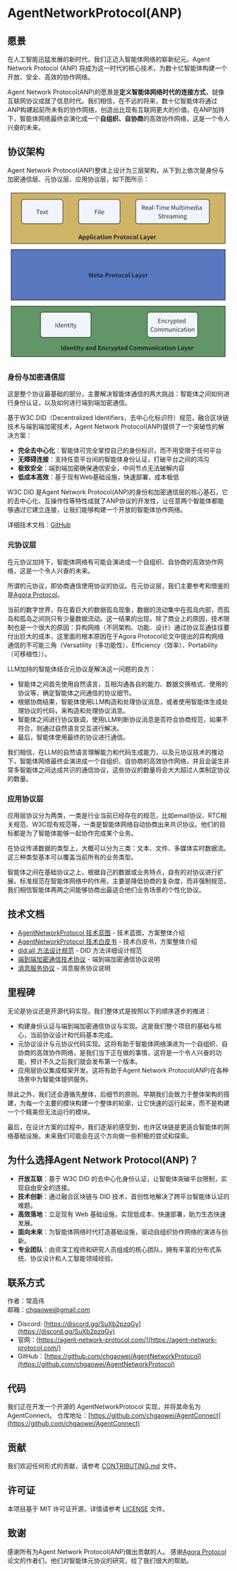# AgentNetworkProtocol(ANP)

## 愿景

在人工智能迅猛发展的新时代，我们正迈入智能体网络的崭新纪元。Agent Network Protocol (ANP) 将成为这一时代的核心技术，为数十亿智能体构建一个开放、安全、高效的协作网络。

Agent Network Protocol(ANP)的愿景是**定义智能体网络时代的连接方式**，就像互联网协议成就了信息时代。我们相信，在不远的将来，数十亿智能体将通过ANP构建起前所未有的协作网络，创造出比现有互联网更大的价值。在ANP加持下，智能体网络最终会演化成一个**自组织、自协商**的高效协作网络，这是一个令人兴奋的未来。

## 协议架构

Agent Network Protocol(ANP)整体上设计为三层架构，从下到上依次是身份与加密通信层、元协议层、应用协议层，如下图所示：

![协议分层图](/images/protocol-layer-design.png)

### 身份与加密通信层

这是整个协议最基础的部分，主要解决智能体通信的两大挑战：智能体之间如何进行身份认证，以及如何进行端到端加密通信。

基于W3C DID（Decentralized Identifiers，去中心化标识符）规范，融合区块链技术与端到端加密技术，Agent Network Protocol(ANP)提供了一个突破性的解决方案：

- **完全去中心化**：智能体可完全掌控自己的身份标识，而不用受限于任何平台
- **无障碍连接**：支持任意平台间的智能体身份认证，打破平台之间的鸿沟
- **极致安全**：端到端加密确保通信安全，中间节点无法破解内容
- **低成本高效**：基于现有Web基础设施，快速部署，成本极低

W3C DID 是Agent Network Protocol(ANP)的身份和加密通信层的核心基石，它的去中心化、互操作性等特性成就了ANP协议的开发性，让任意两个智能体都能够通过它建立连接，让我们能够构建一个开放的智能体协作网络。

详细技术文档：[GitHub](https://github.com/chgaowei/AgentNetworkProtocol)

### 元协议层

在元协议加持下，智能体网络有可能会演进成一个自组织、自协商的高效协作网络，这是一个令人兴奋的未来。

所谓的元协议，即协商通信使用协议的协议。在元协议层，我们主要参考和借鉴的是[Agora Protocol](https://arxiv.org/html/2410.11905v1)。

当前的数字世界，存在着巨大的数据孤岛现象，数据的流动集中在孤岛内部，而孤岛和孤岛之间则只有少量数据流动。这一结果的出现，除了商业上的原因，技术限制也是一个很大的原因：异构网络（不同架构、功能、设计）通过协议互通往往要付出巨大的成本，这里面的根本原因在于Agora Protocol论文中提出的异构网络通信的不可能三角（Versatility（多功能性）、Efficiency（效率）、Portability（可移植性））。

LLM加持的智能体结合元协议是解决这一问题的良方：

- 智能体之间首先使用自然语言，互相沟通各自的能力、数据交换格式、使用的协议等，确定智能体之间通信的协议细节。
- 根据协商结果，智能体使用LLM构造和处理协议消息，或者使用智能体生成处理协议的代码，来构造和处理协议消息。
- 智能体之间进行协议联调，使用LLM判断协议消息是否符合协商规范，如果不符合，则通过自然语言交互进行解决。
- 最后，智能体使用最终的协议进行通信。

我们相信，在LLM的自然语言理解能力和代码生成能力，以及元协议技术的推动下，智能体网络最终会演进成一个自组织、自协商的高效协作网络，并且会诞生非常多智能体之间达成共识的通信协议，这些协议的数量将会大大超过人类制定协议的数量。

### 应用协议层

应用层协议分为两类，一类是行业当前已经存在的规范，比如email协议、RTC相关规范、W3C现有规范等，一类是智能体网络自动协商出来共识协议。他们的目标都是为了智能体能够一起协作完成某个业务。

在协议传递数据的类型上，大概可以分为三类：文本、文件、多媒体实时数据流。这三种类型基本可以覆盖当前所有的业务类型。

智能体之间在基础协议之上，根据自己的数据或业务特点，自有的对协议进行扩展。标准规范在智能体网络中的作用，主要是降低协商的复杂度，而非强制规范，我们相信智能体两两之间能够协商出最适合他们业务场景的个性化协议。

## 技术文档

- [AgentNetworkProtocol 技术蓝图](chinese/00-AgentNetworkProtocol技术蓝图.md) - 技术蓝图，方案整体介绍
- [AgentNetworkProtocol 技术白皮书](chinese/01-AgentNetworkProtocol技术白皮书.md) - 技术白皮书，方案整体介绍
- [did:all 方法设计规范](chinese/02-did%3Aall方法设计规范.md) - DID 方法详细设计规范
- [端到端加密通信技术协议](chinese/03-基于did%3Aall方法的端到端加密通信技术协议.md) - 端到端加密通信协议说明
- [消息服务协议](chinese/04-基于did%3Aall方法的消息服务协议.md) - 消息服务协议说明

## 里程碑

无论是协议还是开源代码实现，我们整体式是按照以下的顺序逐步的推进：

- 构建身份认证与端到端加密通信协议与实现。这是我们整个项目的基础与核心，当前协议设计和代码基本完成。
- 元协议设计与元协议代码实现。这将有助于智能体网络演进为一个自组织、自协商的高效协作网络，是我们当下正在做的事情，这将是一个令人兴奋的功能，预计不久之后我们就会发布第一个版本。
- 应用层协议集成框架开发。这将有助于Agent Network Protocol(ANP)在各种场景中为智能体提供服务。

除此之外，我们还会遵循先整体，后细节的原则。早期我们会致力于整体架构的搭建，为每一个主要的模块构建一个整体的轮廓，让它快速的运行起来，而不是构建一个个精美但无法运行的模块。

最后，在设计方案的过程中，我们逐渐的感受到，也许区块链是更适合智能体的网络基础设施，未来我们可能会在这个方向做一些积极的尝试和探索。

## 为什么选择Agent Network Protocol(ANP)？

- **开放互联**：基于 W3C DID 的去中心化身份认证，让智能体突破平台限制，实现自由安全的连接。
- **技术创新**：通过融合区块链与 DID 技术，首创性地解决了跨平台智能体认证的难题。
- **高效落地**：立足现有 Web 基础设施，实现低成本、快速部署，助力生态快速发展。
- **面向未来**：为智能体网络时代打造基础设施，驱动自组织协作网络的演进与创新。
- **专业团队**：由资深工程师和研究人员组成的核心团队，拥有丰富的分布式系统、协议设计和人工智能领域经验。

## 联系方式

作者：常高伟  
邮箱：chgaowei@gmail.com  
- Discord: [https://discord.gg/SuXb2pzqGy](https://discord.gg/SuXb2pzqGy)  
- 官网：[https://agent-network-protocol.com/](https://agent-network-protocol.com/)  
- GitHub：[https://github.com/chgaowei/AgentNetworkProtocol](https://github.com/chgaowei/AgentNetworkProtocol)

## 代码

我们正在开发一个开源的 AgentNetworkProtocol 实现，并将其命名为 AgentConnect。
仓库地址：[https://github.com/chgaowei/AgentConnect](https://github.com/chgaowei/AgentConnect)

## 贡献

我们欢迎任何形式的贡献，请参考 [CONTRIBUTING.md](CONTRIBUTING.md) 文件。

## 许可证

本项目基于 MIT 许可证开源，详情请参考 [LICENSE](LICENSE) 文件。

## 致谢

感谢所有为Agent Network Protocol(ANP)做出贡献的人。
感谢[Agora Protocol](https://agoraprotocol.org/)论文的作者们，他们对智能体元协议的研究，给了我们很大的帮助。
